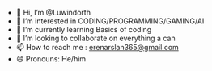 - 👋 Hi, I’m @Luwindorth
- 👀 I’m interested in CODING/PROGRAMMING/GAMING/AI
- 🌱 I’m currently learning Basics of coding
- 💞️ I’m looking to collaborate on everything a can
- 📫 How to reach me : erenarslan365@gmail.com
- 😄 Pronouns: He/him


<!---
Luwindorth/Luwindorth is a ✨ special ✨ repository because its `README.md` (this file) appears on your GitHub profile.
You can click the Preview link to take a look at your changes.
--->
